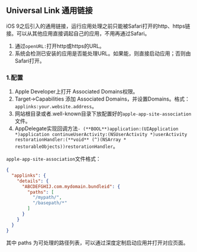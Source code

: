 ## Universal Link 通用链接

iOS 9之后引入的通用链接，运行应用处理之前只能被Safari打开的http、https链接。可以从其他应用直接调起自己的应用，不用再通过Safari。

1. 通过`openURL:`打开http或https的URL。
2. 系统会检测已安装的应用是否能处理URL。如果能，则直接启动应用；否则由Safari打开。

### 1.配置

1. Apple Developer上打开 Associated Domains权限。
2. Target->Capabilities 添加  Associated Domains，并设置Domains。格式：`applinks:your.website.address`。
3. 网站根目录或者.well-known目录下放配置好的`apple-app-site-association`文件。
4. AppDelegate实现回调方法`- (**BOOL**)application:(UIApplication *)application continueUserActivity:(NSUserActivity *)userActivity
    restorationHandler:(**void** (^)(NSArray * restorableObjects))restorationHandler`。



`apple-app-site-association`文件格式：

```json
{
  "applinks": {
    "details": { 
      "ABCDEFGHIJ.com.mydomain.bundleid": {  
        "paths": [ 
          "/mypath/",
          "/basepath/*"
        ]
      }
    }
  }
}
```

其中 paths 为可处理的路径列表，可以通过深度定制启动应用并打开对应页面。